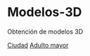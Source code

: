 # Modelos-3D
Obtención de modelos 3D

[Ciudad](https://free3d.com/3d-model/amaryllis-city-930223.html?dd_referrer=https%3A%2F%2F3dwarehouse.sketchup.com%2F)
[Adulto mayor](https://free3d.com/3d-model/amaryllis-city-930223.html?dd_referrer=https%3A%2F%2F3dwarehouse.sketchup.com%2F)
